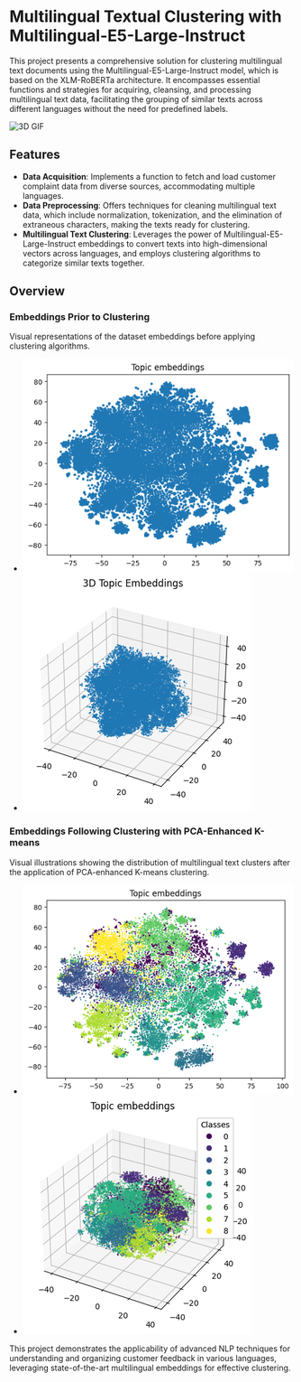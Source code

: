 # Multilingual Textual Clustering with Multilingual-E5-Large-Instruct

This project presents a comprehensive solution for clustering multilingual text documents using the Multilingual-E5-Large-Instruct model, which is based on the XLM-RoBERTa architecture. It encompasses essential functions and strategies for acquiring, cleansing, and processing multilingual text data, facilitating the grouping of similar texts across different languages without the need for predefined labels.

![3D GIF](images/3D.gif)

## Features

- **Data Acquisition**: Implements a function to fetch and load customer complaint data from diverse sources, accommodating multiple languages.
- **Data Preprocessing**: Offers techniques for cleaning multilingual text data, which include normalization, tokenization, and the elimination of extraneous characters, making the texts ready for clustering.
- **Multilingual Text Clustering**: Leverages the power of Multilingual-E5-Large-Instruct embeddings to convert texts into high-dimensional vectors across languages, and employs clustering algorithms to categorize similar texts together.

## Overview

### Embeddings Prior to Clustering
Visual representations of the dataset embeddings before applying clustering algorithms.
- ![2D Embedding Before Clustering](images/2D_before.png)
- ![3D Embedding Before Clustering](images/3D_before.png)

### Embeddings Following Clustering with PCA-Enhanced K-means
Visual illustrations showing the distribution of multilingual text clusters after the application of PCA-enhanced K-means clustering.
- ![2D Embedding After K-means](images/2D_after.png)
- ![3D Embedding After K-means](images/3D_after.png)

This project demonstrates the applicability of advanced NLP techniques for understanding and organizing customer feedback in various languages, leveraging state-of-the-art multilingual embeddings for effective clustering.